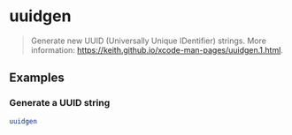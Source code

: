 # uuidgen

> Generate new UUID (Universally Unique IDentifier) strings. More information: <https://keith.github.io/xcode-man-pages/uuidgen.1.html>.

## Examples

### Generate a UUID string

```bash
uuidgen
```
